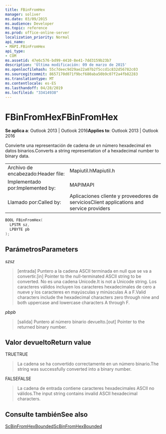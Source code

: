 ```yaml
---
title: FBinFromHex
manager: soliver
ms.date: 03/09/2015
ms.audience: Developer
ms.topic: reference
ms.prod: office-online-server
localization_priority: Normal
api_name:
- MAPI.FBinFromHex
api_type:
- COM
ms.assetid: 47e6c576-bd99-4410-8e41-7dd3159b23b7
description: 'Última modificación: 09 de marzo de 2015'
ms.openlocfilehash: 55c7deec9d29ae22a07b2f5ccd1c832d56782c03
ms.sourcegitcommit: 8657170d071f9bcf680aba50b9c07f2a4fb82283
ms.translationtype: MT
ms.contentlocale: es-ES
ms.lasthandoff: 04/28/2019
ms.locfileid: "33414938"
---
```

# <a name="fbinfromhex"></a><span data-ttu-id="a50db-103">FBinFromHex</span><span class="sxs-lookup"><span data-stu-id="a50db-103">FBinFromHex</span></span>

  
  
<span data-ttu-id="a50db-104">**Se aplica a**: Outlook 2013 | Outlook 2016</span><span class="sxs-lookup"><span data-stu-id="a50db-104">**Applies to**: Outlook 2013 | Outlook 2016</span></span> 
  
<span data-ttu-id="a50db-105">Convierte una representación de cadena de un número hexadecimal en datos binarios.</span><span class="sxs-lookup"><span data-stu-id="a50db-105">Converts a string representation of a hexadecimal number to binary data.</span></span> 
  
|||
|:-----|:-----|
|<span data-ttu-id="a50db-106">Archivo de encabezado:</span><span class="sxs-lookup"><span data-stu-id="a50db-106">Header file:</span></span>  <br/> |<span data-ttu-id="a50db-107">Mapiutil.h</span><span class="sxs-lookup"><span data-stu-id="a50db-107">Mapiutil.h</span></span>  <br/> |
|<span data-ttu-id="a50db-108">Implementado por:</span><span class="sxs-lookup"><span data-stu-id="a50db-108">Implemented by:</span></span>  <br/> |<span data-ttu-id="a50db-109">MAPI</span><span class="sxs-lookup"><span data-stu-id="a50db-109">MAPI</span></span>  <br/> |
|<span data-ttu-id="a50db-110">Llamado por:</span><span class="sxs-lookup"><span data-stu-id="a50db-110">Called by:</span></span>  <br/> |<span data-ttu-id="a50db-111">Aplicaciones cliente y proveedores de servicios</span><span class="sxs-lookup"><span data-stu-id="a50db-111">Client applications and service providers</span></span>  <br/> |
   
```cpp
BOOL FBinFromHex(
  LPSTR sz,
  LPBYTE pb
);
```

## <a name="parameters"></a><span data-ttu-id="a50db-112">Parámetros</span><span class="sxs-lookup"><span data-stu-id="a50db-112">Parameters</span></span>

 <span data-ttu-id="a50db-113">_sz_</span><span class="sxs-lookup"><span data-stu-id="a50db-113">_sz_</span></span>
  
> <span data-ttu-id="a50db-114">[entrada] Puntero a la cadena ASCII terminada en null que se va a convertir.</span><span class="sxs-lookup"><span data-stu-id="a50db-114">[in] Pointer to the null-terminated ASCII string to be converted.</span></span> <span data-ttu-id="a50db-115">No es una cadena Unicode.</span><span class="sxs-lookup"><span data-stu-id="a50db-115">It is not a Unicode string.</span></span> <span data-ttu-id="a50db-116">Los caracteres válidos incluyen los caracteres hexadecimales de cero a nueve y los caracteres en mayúsculas y minúsculas A a F.</span><span class="sxs-lookup"><span data-stu-id="a50db-116">Valid characters include the hexadecimal characters zero through nine and both uppercase and lowercase characters A through F.</span></span>
    
 <span data-ttu-id="a50db-117">_pb_</span><span class="sxs-lookup"><span data-stu-id="a50db-117">_pb_</span></span>
  
> <span data-ttu-id="a50db-118">[salida] Puntero al número binario devuelto.</span><span class="sxs-lookup"><span data-stu-id="a50db-118">[out] Pointer to the returned binary number.</span></span>
    
## <a name="return-value"></a><span data-ttu-id="a50db-119">Valor devuelto</span><span class="sxs-lookup"><span data-stu-id="a50db-119">Return value</span></span>

<span data-ttu-id="a50db-120">TRUE</span><span class="sxs-lookup"><span data-stu-id="a50db-120">TRUE</span></span> 
  
> <span data-ttu-id="a50db-121">La cadena se ha convertido correctamente en un número binario.</span><span class="sxs-lookup"><span data-stu-id="a50db-121">The string was successfully converted into a binary number.</span></span> 
    
<span data-ttu-id="a50db-122">FALSE</span><span class="sxs-lookup"><span data-stu-id="a50db-122">FALSE</span></span> 
  
> <span data-ttu-id="a50db-123">La cadena de entrada contiene caracteres hexadecimales ASCII no válidos.</span><span class="sxs-lookup"><span data-stu-id="a50db-123">The input string contains invalid ASCII hexadecimal characters.</span></span>
    
## <a name="see-also"></a><span data-ttu-id="a50db-124">Consulte también</span><span class="sxs-lookup"><span data-stu-id="a50db-124">See also</span></span>



[<span data-ttu-id="a50db-125">ScBinFromHexBounded</span><span class="sxs-lookup"><span data-stu-id="a50db-125">ScBinFromHexBounded</span></span>](scbinfromhexbounded.md)

